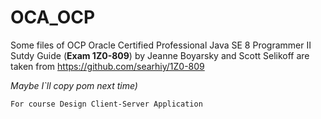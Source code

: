 # OCA_OCP
Some files of OCP Oracle Certified Professional Java SE 8 Programmer II Sutdy Guide (**Exam 1Z0-809**) by Jeanne Boyarsky and Scott Selikoff are taken from https://github.com/searhiy/1Z0-809

_Maybe I`ll copy pom next time)_

`For course Design Client-Server Application`